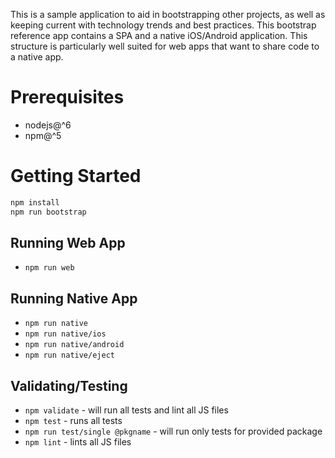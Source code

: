 This is a sample application to aid in bootstrapping other projects, as well as keeping current with technology trends and best practices.  This bootstrap reference app contains a SPA and a native iOS/Android application. This structure is particularly well suited for web apps that want to share code to a native app.

# Prerequisites

- nodejs@^6
- npm@^5

# Getting Started

```bash
npm install
npm run bootstrap
```

## Running Web App

- `npm run web`

## Running Native App

- `npm run native`
- `npm run native/ios`
- `npm run native/android`
- `npm run native/eject`

## Validating/Testing

- `npm validate` - will run all tests and lint all JS files
- `npm test` - runs all tests
- `npm run test/single @pkgname` - will run only tests for provided package
- `npm lint` - lints all JS files


